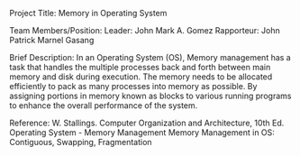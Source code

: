 Project Title: Memory in Operating System

Team Members/Position:
	  Leader: John Mark A. Gomez
    Rapporteur: John Patrick Marnel Gasang
	

Brief Description: 
	In an Operating System (OS), Memory management has a task that handles the multiple processes back and forth between main memory and disk during execution. The memory needs to be allocated efficiently to pack as many processes into memory as possible. By assigning portions in memory known as blocks to various running programs to enhance the overall performance of the system.
  
  Reference: 
W. Stallings. Computer Organization and Architecture, 10th Ed.
Operating System - Memory Management
Memory Management in OS: Contiguous, Swapping, Fragmentation 
